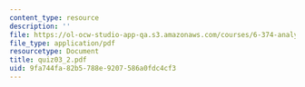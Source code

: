 ```yaml
---
content_type: resource
description: ''
file: https://ol-ocw-studio-app-qa.s3.amazonaws.com/courses/6-374-analysis-and-design-of-digital-integrated-circuits-fall-2003/9fa744fa82b5788e9207586a0fdc4cf3_quiz03_2.pdf
file_type: application/pdf
resourcetype: Document
title: quiz03_2.pdf
uid: 9fa744fa-82b5-788e-9207-586a0fdc4cf3
---
```

